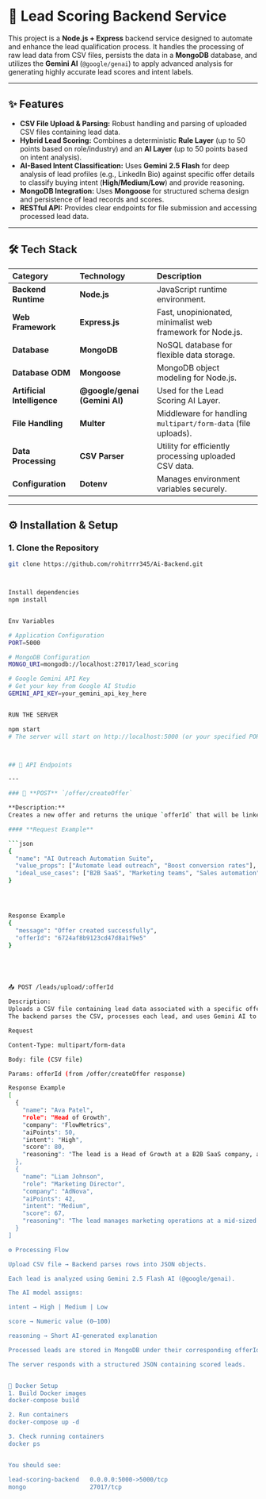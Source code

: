 # 🚀 Lead Scoring Backend Service

This project is a **Node.js + Express** backend service designed to automate and enhance the lead qualification process. It handles the processing of raw lead data from CSV files, persists the data in a **MongoDB** database, and utilizes the **Gemini AI** (`@google/genai`) to apply advanced analysis for generating highly accurate lead scores and intent labels.

---

## ✨ Features

* **CSV File Upload & Parsing:** Robust handling and parsing of uploaded CSV files containing lead data.
* **Hybrid Lead Scoring:** Combines a deterministic **Rule Layer** (up to 50 points based on role/industry) and an **AI Layer** (up to 50 points based on intent analysis).
* **AI-Based Intent Classification:** Uses **Gemini 2.5 Flash** for deep analysis of lead profiles (e.g., LinkedIn Bio) against specific offer details to classify buying intent (**High/Medium/Low**) and provide reasoning.
* **MongoDB Integration:** Uses **Mongoose** for structured schema design and persistence of lead records and scores.
* **RESTful API:** Provides clear endpoints for file submission and accessing processed lead data.

---

## 🛠️ Tech Stack

| Category | Technology | Description |
| :--- | :--- | :--- |
| **Backend Runtime** | **Node.js** | JavaScript runtime environment. |
| **Web Framework** | **Express.js** | Fast, unopinionated, minimalist web framework for Node.js. |
| **Database** | **MongoDB** | NoSQL database for flexible data storage. |
| **Database ODM** | **Mongoose** | MongoDB object modeling for Node.js. |
| **Artificial Intelligence** | **@google/genai (Gemini AI)** | Used for the Lead Scoring AI Layer. |
| **File Handling** | **Multer** | Middleware for handling `multipart/form-data` (file uploads). |
| **Data Processing** | **CSV Parser** | Utility for efficiently processing uploaded CSV data. |
| **Configuration** | **Dotenv** | Manages environment variables securely. |

---

## ⚙️ Installation & Setup

### 1. Clone the Repository

```bash
git clone https://github.com/rohitrrr345/Ai-Backend.git



Install dependencies
npm install


Env Variables 

# Application Configuration
PORT=5000

# MongoDB Configuration
MONGO_URI=mongodb://localhost:27017/lead_scoring

# Google Gemini API Key
# Get your key from Google AI Studio
GEMINI_API_KEY=your_gemini_api_key_here


RUN THE SERVER

npm start
# The server will start on http://localhost:5000 (or your specified PORT)



## 🧠 API Endpoints

---

### 📩 **POST** `/offer/createOffer`

**Description:**  
Creates a new offer and returns the unique `offerId` that will be linked to subsequent lead uploads.

#### **Request Example**

```json
{
  "name": "AI Outreach Automation Suite",
  "value_props": ["Automate lead outreach", "Boost conversion rates"],
  "ideal_use_cases": ["B2B SaaS", "Marketing teams", "Sales automation"]
}




Response Example
{
  "message": "Offer created successfully",
  "offerId": "6724af8b9123cd47d8a1f9e5"
}





📤 POST /leads/upload/:offerId

Description:
Uploads a CSV file containing lead data associated with a specific offer.
The backend parses the CSV, processes each lead, and uses Gemini AI to calculate reasoning, intent, and lead scores.

Request

Content-Type: multipart/form-data

Body: file (CSV file)

Params: offerId (from /offer/createOffer response)

Response Example
[
  {
    "name": "Ava Patel",
    "role": "Head of Growth",
    "company": "FlowMetrics",
    "aiPoints": 50,
    "intent": "High",
    "score": 80,
    "reasoning": "The lead is a Head of Growth at a B2B SaaS company, an ideal target for AI outreach automation. Her LinkedIn bio explicitly states a focus on scaling through automation, directly aligning with the offer's core value."
  },
  {
    "name": "Liam Johnson",
    "role": "Marketing Director",
    "company": "AdNova",
    "aiPoints": 42,
    "intent": "Medium",
    "score": 67,
    "reasoning": "The lead manages marketing operations at a mid-sized firm. While relevant, there's limited evidence of AI adoption in their recent activities."
  }
]

⚙️ Processing Flow

Upload CSV file → Backend parses rows into JSON objects.

Each lead is analyzed using Gemini 2.5 Flash AI (@google/genai).

The AI model assigns:

intent → High | Medium | Low

score → Numeric value (0–100)

reasoning → Short AI-generated explanation

Processed leads are stored in MongoDB under their corresponding offerId.

The server responds with a structured JSON containing scored leads.


🐳 Docker Setup
1. Build Docker images
docker-compose build

2. Run containers
docker-compose up -d

3. Check running containers
docker ps


You should see:

lead-scoring-backend   0.0.0.0:5000->5000/tcp
mongo                  27017/tcp
